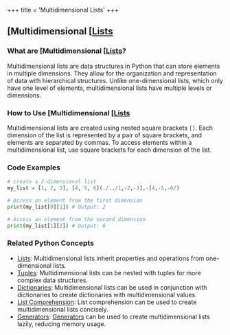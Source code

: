 +++
 title = 'Multidimensional Lists'
+++
## [Multidimensional [[Lists](./../multidimensional-[[lists/)

### What are [Multidimensional [[Lists](./../multidimensional-[[lists/)?
Multidimensional lists are data structures in Python that can store elements in multiple dimensions. They allow for the organization and representation of data with hierarchical structures. Unlike one-dimensional lists, which only have one level of elements, multidimensional lists have multiple levels or dimensions.

### How to Use [Multidimensional [[Lists](./../multidimensional-[[lists/)
Multidimensional lists are created using nested square brackets `[]`. Each dimension of the list is represented by a pair of square brackets, and elements are separated by commas. To access elements within a multidimensional list, use square brackets for each dimension of the list.

### Code Examples
```python
# create a 2-dimensional list
my_list = [1, 2, 3], [4, 5, 6](./../1,-2,-3],-[4,-5,-6/)

# Access an element from the first dimension
print(my_list[0][1]) # Output: 2

# Access an element from the second dimension
print(my_list[1][2]) # Output: 6
```

### Related Python Concepts

- [Lists](./../lists/): Multidimensional lists inherit properties and operations from one-dimensional lists.
- [Tuples](./../tuples/): Multidimensional lists can be nested with tuples for more complex data structures.
- [Dictionaries](./../dictionaries/): Multidimensional lists can be used in conjunction with dictionaries to create dictionaries with multidimensional values.
- [List Comprehension](./../list-comprehension/): List comprehension can be used to create multidimensional lists concisely.
- [Generators](./../generators/): [Generators](./../generators/) can be used to create multidimensional lists lazily, reducing memory usage.